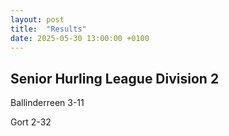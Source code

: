 ```yaml
---
layout: post
title:  "Results"
date: 2025-05-30 13:00:00 +0100
---
```


## Senior Hurling League Division 2

Ballinderreen 3-11

Gort 2-32